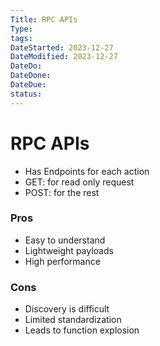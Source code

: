 ```yaml
---
Title: RPC APIs
Type:
tags: 
DateStarted: 2023-12-27
DateModified: 2023-12-27
DateDo:
DateDone:
DateDue:
status:
---
```

# RPC APIs

- Has Endpoints for each action
- GET: for read only request
- POST: for the rest

### Pros

- Easy to understand
- Lightweight payloads
- High performance

###  Cons

- Discovery is difficult
- Limited standardization
- Leads to function explosion